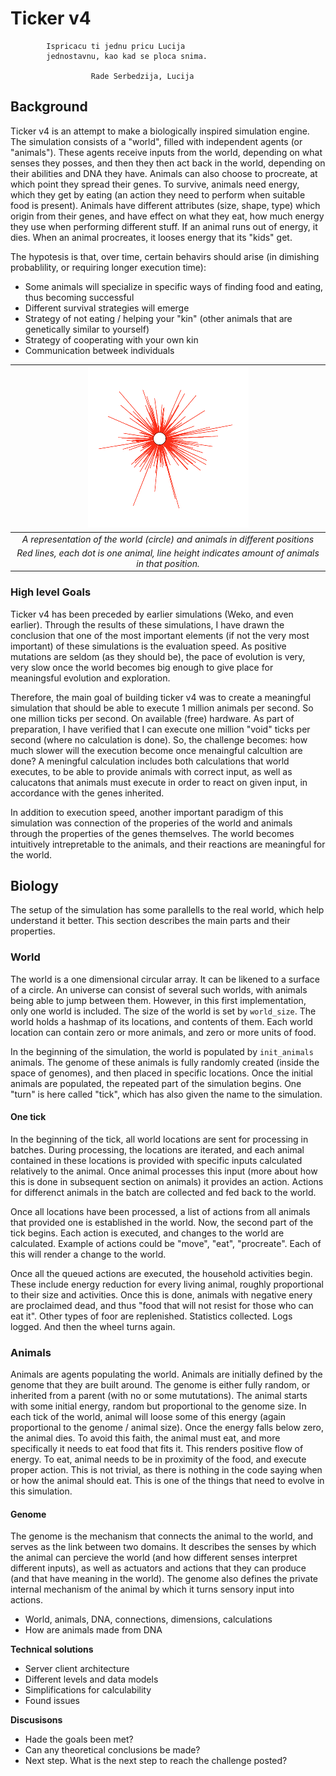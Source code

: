# Ticker v4 #

            Ispricacu ti jednu pricu Lucija
            jednostavnu, kao kad se ploca snima.

                      Rade Serbedzija, Lucija


## Background ##

Ticker v4 is an attempt to make a biologically inspired simulation engine. The simulation consists of a "world", filled with independent agents (or "animals"). These agents receive inputs from the world, depending on what senses they posses, and then they then act back in the world, depending on their abilities and DNA they have. Animals can also choose to procreate, at which point they spread their genes. To survive, animals need energy, which they get by eating (an action they need to perform when suitable food is present). Animals have different attributes (size, shape, type) which origin from their genes, and have effect on what they eat, how much energy they use when performing different stuff. If an animal runs out of energy, it dies. When an animal procreates, it looses energy that its "kids" get.

The hypotesis is that, over time, certain behavirs should arise (in dimishing probablility, or requiring longer execution time):
- Some animals will specialize in specific ways of finding food and eating, thus becoming successful
- Different survival strategies will emerge
- Strategy of not eating / helping your "kin" (other animals that are genetically similar to yourself)
- Strategy of cooperating with your own kin 
- Communication betweek individuals

| ![alt text](assets/world_1.png?raw=true)
|:--:| 
| *A representation of the world (circle) and animals in different positions* |
| *Red lines, each dot is one animal, line height indicates amount of animals in that position.* |

### High level Goals ###
Ticker v4 has been preceded by earlier simulations (Weko, and even earlier). Through the results of these simulations, I have drawn the conclusion that one of the most important elements (if not the very most important) of these simulations is the evaluation speed. As positive mutations are seldom (as they should be), the pace of evolution is very, very slow once the world becomes big enough to give place for meaningsful evolution and exploration.

Therefore, the main goal of building ticker v4 was to create a meaningful simulation that should be able to execute 1 million animals per second. So one million ticks per second. On available (free) hardware. As part of preparation, I have verified that I can execute one million "void" ticks per second (where no calculation is done). So, the challenge becomes: how much slower will the execution become once menaingful calcultion are done? A meningful calculation includes both calculations that world executes, to be able to provide animals with correct input, as well as calucatons that animals must execute in order to react on given input, in accordance with the genes inherited.

In addition to execution speed, another important paradigm of this simulation was connection of the properies of the world and animals through the properties of the genes themselves. The world becomes intuitively intrepretable to the animals, and their reactions are meaningful for the world.

## Biology ##
The setup of the simulation has some parallells to the real world, which help understand it better. This section describes the main parts and their properties.

### World ###
The world is a one dimensional circular array. It can be likened to a surface of a circle. An universe can consist of several such worlds, with animals being able to jump between them. However, in this first implementation, only one world is included. The size of the world is set by `world_size`. 
The world holds a hashmap of its locations, and contents of them. Each world location can contain zero or more animals, and zero or more units of food.

In the beginning of the simulation, the world is populated by `init_animals` animals. The genome of these animals is fully randomly created (inside the space of genomes), and then placed in specific locations. Once the initial animals are populated, the repeated part of the simulation begins. One "turn" is here called "tick", which has also given the name to the simulation.

#### One tick ####
In the beginning of the tick, all world locations are sent for processing in batches. During processing, the locations are iterated, and each animal contained in these locations is provided with specific inputs calculated relatively to the animal. Once animal processes this input (more about how this is done in subsequent section on animals) it provides an action. Actions for differenct animals in the batch are collected and fed back to the world.

Once all locations have been processed, a list of actions from all animals that provided one is established in the world. Now, the second part of the tick begins. Each action is executed, and changes to the world are calculated. Example of actions could be "move", "eat", "procreate". Each of this will render a change to the world. 

Once all the queued actions are executed, the household activities begin. These include energy reduction for every living animal, roughly proportional to their size and activities. Once this is done, animals with negative enery are proclaimed dead, and thus "food that will not resist for those who can eat it". Other types of foor are replenished. Statistics collected. Logs logged. And then the wheel turns again.

### Animals ###

Animals are agents populating the world. Animals are initially defined by the genome that they are built around. The genome is either fully random, or inherited from a parent (with no or some mututations). The animal starts with some initial energy, random but proportional to the genome size. In each tick of the world, animal will loose some of this energy (again proportional to the genome / animal size). Once the energy falls below zero, the animal dies. To avoid this faith, the animal must eat, and more specifically it needs to eat food that fits it. This renders positive flow of energy. To eat, animal needs to be in proximity of the food, and execute proper action. This is not trivial, as there is nothing in the code saying when or how the animal should eat. This is one of the things that need to evolve in this simulation.

#### Genome ####
The genome is the mechanism that connects the animal to the world, and serves as the link between two domains. It describes the senses by which the animal can percieve the world (and how different senses interpret different inputs), as well as actuators and actions that they can produce (and that have meaning in the world). The genome also defines the private internal mechanism of the animal by which it turns sensory input into actions.





- World, animals, DNA, connections, dimensions, calculations
- How are animals made from DNA

**Technical solutions**
- Server client architecture
- Different levels and data models
- Simplifications for calculability
- Found issues

**Discusisons**
- Hade the goals been met?
- Can any theoretical conclusions be made?
- Next step. What is the next step to reach the challenge posted?

